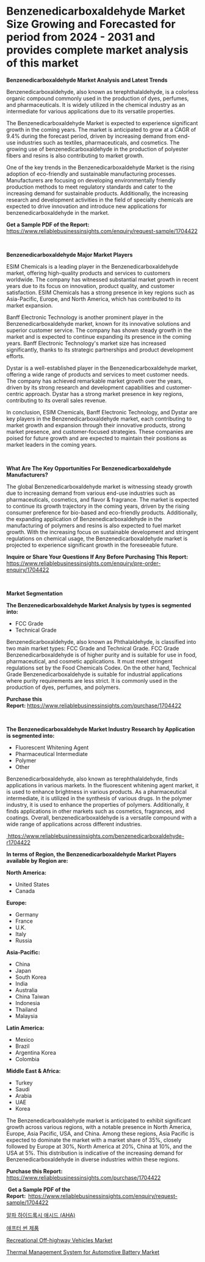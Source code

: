 <p><h1>Benzenedicarboxaldehyde Market Size Growing and Forecasted for period from 2024 - 2031 and provides complete market analysis of this market</h1></p><p><strong>Benzenedicarboxaldehyde Market Analysis and Latest Trends</strong></p>
<p><p>Benzenedicarboxaldehyde, also known as terephthalaldehyde, is a colorless organic compound commonly used in the production of dyes, perfumes, and pharmaceuticals. It is widely utilized in the chemical industry as an intermediate for various applications due to its versatile properties.</p><p>The Benzenedicarboxaldehyde Market is expected to experience significant growth in the coming years. The market is anticipated to grow at a CAGR of 9.4% during the forecast period, driven by increasing demand from end-use industries such as textiles, pharmaceuticals, and cosmetics. The growing use of benzenedicarboxaldehyde in the production of polyester fibers and resins is also contributing to market growth.</p><p>One of the key trends in the Benzenedicarboxaldehyde Market is the rising adoption of eco-friendly and sustainable manufacturing processes. Manufacturers are focusing on developing environmentally friendly production methods to meet regulatory standards and cater to the increasing demand for sustainable products. Additionally, the increasing research and development activities in the field of specialty chemicals are expected to drive innovation and introduce new applications for benzenedicarboxaldehyde in the market.</p></p>
<p><strong>Get a Sample PDF of the Report:&nbsp;</strong> <a href="https://www.reliablebusinessinsights.com/enquiry/request-sample/1704422">https://www.reliablebusinessinsights.com/enquiry/request-sample/1704422</a></p>
<p>&nbsp;</p>
<p><strong>Benzenedicarboxaldehyde Major Market Players</strong></p>
<p><p>ESIM Chemicals is a leading player in the Benzenedicarboxaldehyde market, offering high-quality products and services to customers worldwide. The company has witnessed substantial market growth in recent years due to its focus on innovation, product quality, and customer satisfaction. ESIM Chemicals has a strong presence in key regions such as Asia-Pacific, Europe, and North America, which has contributed to its market expansion.</p><p>Banff Electronic Technology is another prominent player in the Benzenedicarboxaldehyde market, known for its innovative solutions and superior customer service. The company has shown steady growth in the market and is expected to continue expanding its presence in the coming years. Banff Electronic Technology's market size has increased significantly, thanks to its strategic partnerships and product development efforts.</p><p>Dystar is a well-established player in the Benzenedicarboxaldehyde market, offering a wide range of products and services to meet customer needs. The company has achieved remarkable market growth over the years, driven by its strong research and development capabilities and customer-centric approach. Dystar has a strong market presence in key regions, contributing to its overall sales revenue.</p><p>In conclusion, ESIM Chemicals, Banff Electronic Technology, and Dystar are key players in the Benzenedicarboxaldehyde market, each contributing to market growth and expansion through their innovative products, strong market presence, and customer-focused strategies. These companies are poised for future growth and are expected to maintain their positions as market leaders in the coming years.</p></p>
<p>&nbsp;</p>
<p><strong>What Are The Key Opportunities For Benzenedicarboxaldehyde Manufacturers?</strong></p>
<p><p>The global Benzenedicarboxaldehyde market is witnessing steady growth due to increasing demand from various end-use industries such as pharmaceuticals, cosmetics, and flavor & fragrance. The market is expected to continue its growth trajectory in the coming years, driven by the rising consumer preference for bio-based and eco-friendly products. Additionally, the expanding application of Benzenedicarboxaldehyde in the manufacturing of polymers and resins is also expected to fuel market growth. With the increasing focus on sustainable development and stringent regulations on chemical usage, the Benzenedicarboxaldehyde market is projected to experience significant growth in the foreseeable future.</p></p>
<p><strong>Inquire or Share Your Questions If Any Before Purchasing This Report:</strong> <a href="https://www.reliablebusinessinsights.com/enquiry/pre-order-enquiry/1704422">https://www.reliablebusinessinsights.com/enquiry/pre-order-enquiry/1704422</a></p>
<p>&nbsp;</p>
<p><strong>Market Segmentation</strong></p>
<p><strong>The Benzenedicarboxaldehyde Market Analysis by types is segmented into:</strong></p>
<p><ul><li>FCC Grade</li><li>Technical Grade</li></ul></p>
<p><p>Benzenedicarboxaldehyde, also known as Phthalaldehyde, is classified into two main market types: FCC Grade and Technical Grade. FCC Grade Benzenedicarboxaldehyde is of higher purity and is suitable for use in food, pharmaceutical, and cosmetic applications. It must meet stringent regulations set by the Food Chemicals Codex. On the other hand, Technical Grade Benzenedicarboxaldehyde is suitable for industrial applications where purity requirements are less strict. It is commonly used in the production of dyes, perfumes, and polymers.</p></p>
<p><strong>Purchase this Report:&nbsp;</strong><a href="https://www.reliablebusinessinsights.com/purchase/1704422">https://www.reliablebusinessinsights.com/purchase/1704422</a></p>
<p>&nbsp;</p>
<p><strong>The Benzenedicarboxaldehyde Market Industry Research by Application is segmented into:</strong></p>
<p><ul><li>Fluorescent Whitening Agent</li><li>Pharmaceutical Intermediate</li><li>Polymer</li><li>Other</li></ul></p>
<p><p>Benzenedicarboxaldehyde, also known as terephthalaldehyde, finds applications in various markets. In the fluorescent whitening agent market, it is used to enhance brightness in various products. As a pharmaceutical intermediate, it is utilized in the synthesis of various drugs. In the polymer industry, it is used to enhance the properties of polymers. Additionally, it finds applications in other markets such as cosmetics, fragrances, and coatings. Overall, benzenedicarboxaldehyde is a versatile compound with a wide range of applications across different industries.</p></p>
<p><a href="https://www.reliablebusinessinsights.com/benzenedicarboxaldehyde-r1704422">&nbsp;https://www.reliablebusinessinsights.com/benzenedicarboxaldehyde-r1704422</a></p>
<p><strong>In terms of Region, the Benzenedicarboxaldehyde Market Players available by Region are:</strong></p>
<p>
    <p> <strong> North America: </strong>
        <ul>
            <li>United States</li>
            <li>Canada</li>
        </ul>
        </p> 
    <p> <strong> Europe: </strong>
        <ul>
            <li>Germany</li>
            <li>France</li>
            <li>U.K.</li>
            <li>Italy</li>
            <li>Russia</li>
        </ul>
        </p> 
    <p> <strong> Asia-Pacific: </strong>
        <ul>
            <li>China</li>
            <li>Japan</li>
            <li>South Korea</li>
            <li>India</li>
            <li>Australia</li>
            <li>China Taiwan</li>
            <li>Indonesia</li>
            <li>Thailand</li>
            <li>Malaysia</li>
        </ul>
        </p> 
    <p> <strong> Latin America: </strong>
        <ul>
            <li>Mexico</li>
            <li>Brazil</li>
            <li>Argentina Korea</li>
            <li>Colombia</li>
        </ul>
        </p> 
    <p> <strong> Middle East & Africa: </strong>
        <ul>
            <li>Turkey</li>
            <li>Saudi</li>
            <li>Arabia</li>
            <li>UAE</li>
            <li>Korea</li>
        </ul>
    </p>
    </p>
<p><p>The Benzenedicarboxaldehyde market is anticipated to exhibit significant growth across various regions, with a notable presence in North America, Europe, Asia Pacific, USA, and China. Among these regions, Asia Pacific is expected to dominate the market with a market share of 35%, closely followed by Europe at 30%, North America at 20%, China at 10%, and the USA at 5%. This distribution is indicative of the increasing demand for Benzenedicarboxaldehyde in diverse industries within these regions.</p></p>
<p><strong>Purchase this Report: </strong><a href="https://www.reliablebusinessinsights.com/purchase/1704422">https://www.reliablebusinessinsights.com/purchase/1704422</a></p>
<p>&nbsp;<strong>Get a Sample PDF of the Report:&nbsp;&nbsp;</strong><a href="https://www.reliablebusinessinsights.com/enquiry/request-sample/1704422">https://www.reliablebusinessinsights.com/enquiry/request-sample/1704422</a></p>
<p><strong></strong></p>
<p><p><a href="https://github.com/JosefaRice/Market-Research-Report-List-1/blob/main/4548786117064.md">알파 하이드록시 애시드 (AHA)</a></p><p><a href="https://github.com/xvz497517413/Market-Research-Report-List-2/blob/main/9478525117065.md">애프터 썬 제품</a></p><p><a href="https://github.com/jsmusil/Market-Research-Report-List-3/blob/main/recreational-off-highway-vehicles-market.md">Recreational Off-highway Vehicles Market</a></p><p><a href="https://github.com/bmorecock/Market-Research-Report-List-3/blob/main/thermal-management-system-for-automotive-battery-market.md">Thermal Management System for Automotive Battery Market</a></p></p>